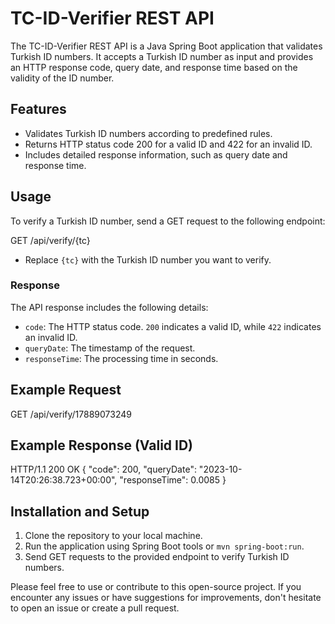 # TC-ID-Verifier REST API

The TC-ID-Verifier REST API is a Java Spring Boot application that validates Turkish ID numbers. It accepts a Turkish ID number as input and provides an HTTP response code, query date, and response time based on the validity of the ID number.

## Features
- Validates Turkish ID numbers according to predefined rules.
- Returns HTTP status code 200 for a valid ID and 422 for an invalid ID.
- Includes detailed response information, such as query date and response time.

## Usage
To verify a Turkish ID number, send a GET request to the following endpoint:

GET /api/verify/{tc}


- Replace `{tc}` with the Turkish ID number you want to verify.

### Response
The API response includes the following details:

- `code`: The HTTP status code. `200` indicates a valid ID, while `422` indicates an invalid ID.
- `queryDate`: The timestamp of the request.
- `responseTime`: The processing time in seconds.

## Example Request

GET /api/verify/17889073249

## Example Response (Valid ID)

HTTP/1.1 200 OK
{
"code": 200,
"queryDate": "2023-10-14T20:26:38.723+00:00",
"responseTime": 0.0085
}



## Installation and Setup
1. Clone the repository to your local machine.
2. Run the application using Spring Boot tools or `mvn spring-boot:run`.
3. Send GET requests to the provided endpoint to verify Turkish ID numbers.

Please feel free to use or contribute to this open-source project. If you encounter any issues or have suggestions for improvements, don't hesitate to open an issue or create a pull request.

